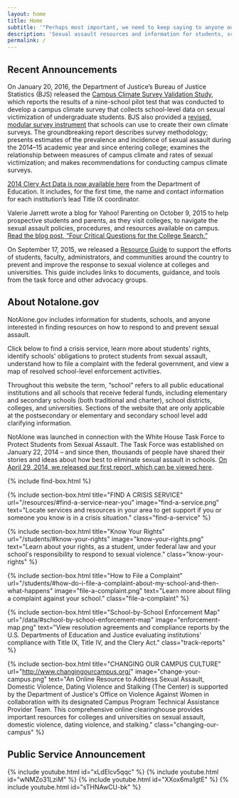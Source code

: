 ```yaml
---
layout: home
title: Home
subtitle: '"Perhaps most important, we need to keep saying to anyone out there who has ever been assaulted:  you are not alone. <br>We have your back. I’ve got your back."<em class="citation">President Barack Obama, January 22, 2014</em>'
description: 'Sexual assault resources and information for students, schools, and advocates.'
permalink: /
---
```

## Recent Announcements

 <!-- /\* Font Definitions \*/ @font-face {font-family:Calibri; panose-1:2 15 5 2 2 2 4 3 2 4; mso-font-alt:"Century Gothic"; mso-font-charset:0; mso-generic-font-family:swiss; mso-font-pitch:variable; mso-font-signature:-536870145 1073786111 1 0 415 0;} @font-face {font-family:Tahoma; panose-1:2 11 6 4 3 5 4 4 2 4; mso-font-charset:0; mso-generic-font-family:swiss; mso-font-pitch:variable; mso-font-signature:-520081665 -1073717157 41 0 66047 0;} /\* Style Definitions \*/ p.MsoNormal, li.MsoNormal, div.MsoNormal {mso-style-unhide:no; mso-style-qformat:yes; mso-style-parent:""; margin:0in; margin-bottom:.0001pt; mso-pagination:widow-orphan; font-size:11.0pt; font-family:"Calibri","sans-serif"; mso-fareast-font-family:Calibri; mso-fareast-theme-font:minor-latin; mso-bidi-font-family:"Times New Roman";} a:link, span.MsoHyperlink {mso-style-priority:99; color:blue; text-decoration:underline; text-underline:single;} a:visited, span.MsoHyperlinkFollowed {mso-style-noshow:yes; mso-style-priority:99; color:purple; mso-themecolor:followedhyperlink; text-decoration:underline; text-underline:single;} p.MsoPlainText, li.MsoPlainText, div.MsoPlainText {mso-style-noshow:yes; mso-style-priority:99; mso-style-link:"Plain Text Char"; margin:0in; margin-bottom:.0001pt; mso-pagination:widow-orphan; font-size:11.0pt; font-family:"Calibri","sans-serif"; mso-fareast-font-family:Calibri; mso-fareast-theme-font:minor-latin; mso-bidi-font-family:"Times New Roman";} span.PlainTextChar {mso-style-name:"Plain Text Char"; mso-style-noshow:yes; mso-style-priority:99; mso-style-unhide:no; mso-style-locked:yes; mso-style-link:"Plain Text"; mso-ansi-font-size:11.0pt; mso-bidi-font-size:11.0pt; font-family:"Calibri","sans-serif"; mso-ascii-font-family:Calibri; mso-fareast-font-family:Calibri; mso-fareast-theme-font:minor-latin; mso-hansi-font-family:Calibri;} .MsoChpDefault {mso-style-type:export-only; mso-default-props:yes; font-size:10.0pt; mso-ansi-font-size:10.0pt; mso-bidi-font-size:10.0pt;} @page WordSection1 {size:8.5in 11.0in; margin:1.0in 1.0in 1.0in 1.0in; mso-header-margin:.5in; mso-footer-margin:.5in; mso-paper-source:0;} div.WordSection1 {page:WordSection1;} --> 

On January 20, 2016, the Department of Justice’s Bureau of Justice Statistics (BJS) released the [Campus Climate Survey Validation Study](http://www.bjs.gov/content/pub/pdf/ccsvsftr.pdf "Campus Climate Sruvey Validation Study"), which reports the results of a nine-school pilot test that was conducted to develop a campus climate survey that collects school-level data on sexual victimization of undergraduate students. BJS also provided a [revised, modular survey instrument](https://www.notalone.gov/assets/RevisedInstrumentModules_1_21_16_cleanCombined_psg.pdf "Revised Modular Survey Instrument") that schools can use to create their own climate surveys. The groundbreaking report describes survey methodology; presents estimates of the prevalence and incidence of sexual assault during the 2014–15 academic year and since entering college; examines the relationship between measures of campus climate and rates of sexual victimization; and makes recommendations for conducting campus climate surveys. 

[2014 Clery Act Data is now available here](/data/#clery-act-data) from the Department of Education. It includes, for the first time, the name and contact information for each institution’s lead Title IX coordinator.

Valerie Jarrett wrote a blog for Yahoo! Parenting on October 9, 2015 to help prospective students and parents, as they visit colleges, to navigate the sexual assault policies, procedures, and resources available on campus. [Read the blog post, “Four Critical Questions for the College Search.”](https://www.notalone.gov/assets/4-questions-you-should-ask.pdf)

On September 17, 2015, we released a [Resource Guide](https://www.notalone.gov/assets/task-force-resource-guide-sep-15.pdf) to support the efforts of students, faculty, administrators, and communities around the country to prevent and improve the response to sexual violence at colleges and universities. This guide includes links to documents, guidance, and tools from the task force and other advocacy groups.

## About Notalone.gov

NotAlone.gov includes information for students, schools, and anyone interested in finding resources on how to respond to and prevent sexual assault.

Click below to find a crisis service, learn more about students' rights, identify schools' obligations to protect students from sexual assault, understand how to file a complaint with the federal government, and view a map of resolved school-level enforcement activities.

Throughout this website the term, “school” refers to all public educational institutions and all schools that receive federal funds, including elementary and secondary schools (both traditional and charter), school districts, colleges, and universities. Sections of the website that are only applicable at the postsecondary or elementary and secondary school level add clarifying information.

NotAlone was launched in connection with the White House Task Force to Protect Students from Sexual Assault. The Task Force was established on January 22, 2014 – and since then, thousands of people have shared their stories and ideas about how best to eliminate sexual assault in schools. [On April 29, 2014, we released our first report, which can be viewed here](https://www.notalone.gov/assets/report.pdf).

{% include find-box.html %}

{% include section-box.html title="FIND A CRISIS SERVICE" url="/resources/#find-a-service-near-you" image="find-a-service.png" text="Locate services and resources in your area to get support if you or someone you know is in a crisis situation." class="find-a-service" %}

{% include section-box.html title="Know Your Rights" url="/students/#know-your-rights" image="know-your-rights.png" text="Learn about your rights, as a student, under federal law and your school's responsibility to respond to sexual violence." class="know-your-rights" %}

{% include section-box.html title="How to File a Complaint" url="/students/#how-do-i-file-a-complaint-about-my-school-and-then-what-happens" image="file-a-complaint.png" text="Learn more about filing a complaint against your school." class="file-a-complaint" %}

{% include section-box.html title="School-by-School Enforcement Map" url="/data/#school-by-school-enforcement-map" image="enforcement-map.png" text="View resolution agreements and compliance reports by the U.S. Departments of Education and Justice evaluating institutions' compliance with Title IX, Title IV, and the Clery Act." class="track-reports" %}

{% include section-box.html title="CHANGING OUR CAMPUS CULTURE" url="http://www.changingourcampus.org/" image="change-your-campus.png" text="An Online Resource to Address Sexual Assault, Domestic Violence, Dating Violence and Stalking (The Center) is supported by the Department of Justice's Office on Violence Against Women in collaboration with its designated Campus Program Technical Assistance Provider Team. This comprehensive online clearinghouse provides important resources for colleges and universities on sexual assault, domestic violence, dating violence, and stalking." class="changing-our-campus" %}

## Public Service Announcement

{% include youtube.html id="xLdElcv5qqc" %}
{% include youtube.html id="wNMZo31LziM" %}
{% include youtube.html id="XXox6ma1gtE" %}
{% include youtube.html id="sTHNAwCU-bk" %}